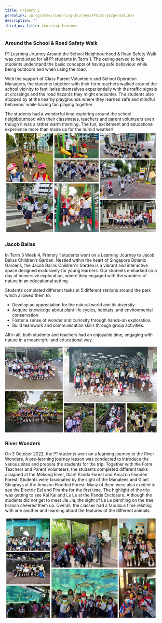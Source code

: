 ```yaml
---
title: Primary 1
permalink: /programmes/Learning-Journeys/Primary1/permalink/
description: ""
third_nav_title: Learning Journeys
---
```

### **Around the School & Road Safety Walk**

P1 Learning Journey Around the School Neighbourhood & Road Safety Walk was conducted for all P1 students in Term 1. The outing served to help students understand the basic concepts of having safe behaviour while being outdoors and when using the road.

With the support of Class Parent Volunteers and School Operation Managers, the students together with their form teachers walked around the school vicinity to familiarise themselves experientially with the traffic signals at crossings and the road hazards they might encounter. The students also stopped by at the nearby playgrounds where they learned safe and mindful behaviour while having fun playing together.

The students had a wonderful time exploring around the school neighbourhood with their classmates, teachers and parent volunteers even though it was a rather warm morning. The fun, excitement and educational experience more than made up for the humid weather!
![](/images/Learning%20Journeys/2023/Primary%201/P1%20LJ%20Ard%20the%20School.jpg)

### **Jacob Ballas**

In Term 3 Week 4, Primary 1 students went on a Learning Journey to Jacob Ballas Children’s Garden. Nestled within the heart of Singapore Botanic Gardens, the Jacob Ballas Children's Garden is a vibrant and interactive space designed exclusively for young learners. Our students embarked on a day of immersive exploration, where they engaged with the wonders of nature in an educational setting. 

Students completed different tasks at 5 different stations around the park which allowed them to:

-	Develop an appreciation for the natural world and its diversity.
-	Acquire knowledge about plant life cycles, habitats, and environmental   
           conservation.
-	Foster a sense of wonder and curiosity through hands-on exploration.
-	Build teamwork and communication skills through group activities.

All in all, both students and teachers had an enjoyable time, engaging with nature in a meaningful and educational way.

![](/images/Learning%20Journeys/2023/Primary%201/lj%20-%20jb.jpg)

### **River Wonders**
On 3 October 2022, the P1 students went on a learning journey to the River Wonders. A pre-learning journey lesson was conducted to introduce the various sites and prepare the students for the trip. Together with the Form Teachers and Parent Volunteers, the students completed different tasks assigned at the Mekong River, Giant Panda Forest and Amazon Flooded Forest. Students were fascinated by the sight of the Manatees and Giant Stingrays at the Amazon Flooded Forest. Many of them were also excited to see the Electric Eel and Piranha for the first time. The highlight of the trip was getting to see Kai Kai and Le Le at the Panda Enclosure. Although the students did not get to meet Jia Jia, the sight of Le Le perching on the tree branch cheered them up. Overall, the classes had a fabulous time relating with one another and learning about the features of the different animals.

![](/images/Learning%20Journeys/2022/Primary%201/2022%20P1%20River%20Wonders.jpg)